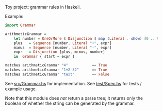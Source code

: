
Toy project: grammar rules in Haskell.

Example:

```haskell
import Grammar

arithmeticGrammar =
    let number = OneOrMore $ Disjunction $ map (Literal . show) [0 .. 9]
	plus   = Sequence [number, Literal "+", expr]
	minus  = Sequence [number, Literal "-", expr]
	expr   = Disjunction [plus, minus, number]
    in  Grammar { start = expr }

matches arithmeticGrammar "4"           == True
matches arithmeticGrammar "1+2-32"      == True
matches arithmeticGrammar "text"        == False
```

See [src/Grammar.hs](./src/Grammar.hs) for implementation.
See [test/Spec.hs](./test/Spec.hs) for tests / example usage.

Note that this module does *not* return a parse tree; it returns only the
boolean of whether the string can be generated by the grammar.


